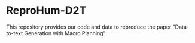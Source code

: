 # ReproHum-D2T
This repository provides our code and data to reproduce the paper "Data-to-text Generation with Macro Planning"
